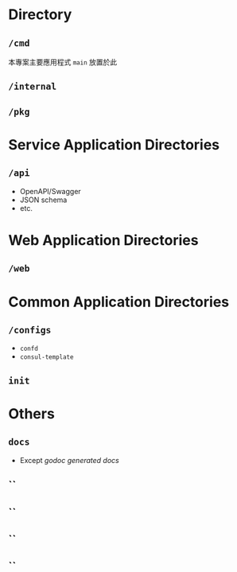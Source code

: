 # Directory
## `/cmd`
本專案主要應用程式
`main` 放置於此

## `/internal`


## `/pkg`


# Service Application Directories
## `/api`
- OpenAPI/Swagger
- JSON schema
- etc.


# Web Application Directories
## `/web`


# Common Application Directories
## `/configs`
- `confd`
- `consul-template`


## `init`


# Others
## `docs`
- Except *godoc generated docs*
## ``
## ``
## ``
## ``